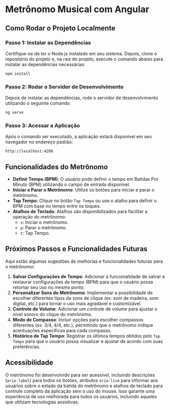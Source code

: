 # Metrônomo Musical com Angular

## Como Rodar o Projeto Localmente

### Passo 1: Instalar as Dependências
Certifique-se de ter o Node.js instalado em seu sistema. Depois, clone o repositório do projeto e, na raiz do projeto, execute o comando abaixo para instalar as dependências necessárias:

```bash
npm install
```

### Passo 2: Rodar o Servidor de Desenvolvimento
Depois de instalar as dependências, rode o servidor de desenvolvimento utilizando o seguinte comando:

```bash
ng serve
```

### Passo 3: Acessar a Aplicação
Após o comando ser executado, a aplicação estará disponível em seu navegador no endereço padrão:

```
http://localhost:4200
```

## Funcionalidades do Metrônomo

- **Definir Tempo (BPM)**: O usuário pode definir o tempo em Batidas Por Minuto (BPM) utilizando o campo de entrada disponível.
- **Iniciar e Parar o Metrônomo**: Utilize os botões para iniciar e parar o metrônomo.
- **Tap Tempo**: Clique no botão `Tap Tempo` ou use o atalho para definir o BPM com base no tempo entre os toques.
- **Atalhos de Teclado**: Atalhos são disponibilizados para facilitar a operação do metrônomo:
  - `s`: Iniciar o metrônomo.
  - `p`: Parar o metrônomo.
  - `t`: Tap Tempo.

## Próximos Passos e Funcionalidades Futuras

Aqui estão algumas sugestões de melhorias e funcionalidades futuras para o metrônomo:

1. **Salvar Configurações de Tempo**: Adicionar a funcionalidade de salvar e restaurar configurações de tempo (BPM) para que o usuário possa retomar seu uso no mesmo ponto.
2. **Personalizar Sons do Metrônomo**: Implementar a possibilidade de escolher diferentes tipos de sons de clique (ex: som de madeira, som digital, etc.) para tornar o uso mais agradável e customizável.
3. **Controle de Volume**: Adicionar um controle de volume para ajustar o nível sonoro do clique do metrônomo.
4. **Modo de Compasso**: Incluir opções para escolher compassos diferentes (ex: 3/4, 4/4, etc.), permitindo que o metrônomo indique acentuações específicas para cada compasso.
5. **Histórico de Tap Tempo**: Registrar os últimos tempos obtidos pelo `Tap Tempo` para que o usuário possa visualizar e ajustar de acordo com suas preferências.
## Acessibilidade
O metrônomo foi desenvolvido para ser acessível, incluindo descrições (`aria-label`) para todos os botões, atributos `aria-live` para informar aos usuários sobre o estado da batida do metrônomo e atalhos de teclado para controle completo da aplicação sem o uso do mouse. Isso garante uma experiência de uso melhorada para todos os usuários, incluindo aqueles que utilizam tecnologias assistivas.
